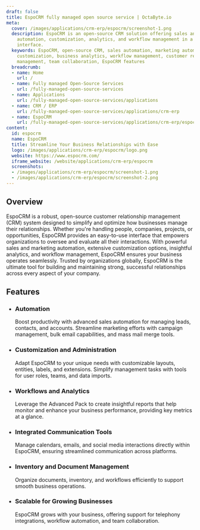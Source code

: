 ```yaml
---
draft: false
title: EspoCRM fully managed open source service | OctaByte.io
meta:
  cover: /images/applications/crm-erp/espocrm/screenshot-1.png
  description: EspoCRM is an open-source CRM solution offering sales and marketing
    automation, customization, analytics, and workflow management in a user-friendly
    interface.
  keywords: EspoCRM, open-source CRM, sales automation, marketing automation, CRM
    customization, business analytics, workflow management, customer relationship
    management, team collaboration, EspoCRM features
  breadcrumb:
  - name: Home
    url: /
  - name: Fully managed Open-Source Services
    url: /fully-managed-open-source-services
  - name: Applications
    url: /fully-managed-open-source-services/applications
  - name: CRM / ERP
    url: /fully-managed-open-source-services/applications/crm-erp
  - name: EspoCRM
    url: /fully-managed-open-source-services/applications/crm-erp/espocrm
content:
  id: espocrm
  name: EspoCRM
  title: Streamline Your Business Relationships with Ease
  logo: /images/applications/crm-erp/espocrm/logo.png
  website: https://www.espocrm.com/
  iframe_website: /website/applications/crm-erp/espocrm
  screenshots:
  - /images/applications/crm-erp/espocrm/screenshot-1.png
  - /images/applications/crm-erp/espocrm/screenshot-2.png
---
```


## Overview

EspoCRM is a robust, open-source customer relationship management (CRM) system designed to simplify and optimize how businesses manage their relationships. Whether you're handling people, companies, projects, or opportunities, EspoCRM provides an easy-to-use interface that empowers organizations to oversee and evaluate all their interactions. With powerful sales and marketing automation, extensive customization options, insightful analytics, and workflow management, EspoCRM ensures your business operates seamlessly. Trusted by organizations globally, EspoCRM is the ultimate tool for building and maintaining strong, successful relationships across every aspect of your company.

## Features

- ### Automation

  Boost productivity with advanced sales automation for managing leads, contacts, and accounts. Streamline marketing efforts with campaign management, bulk email capabilities, and mass mail merge tools.

- ### Customization and Administration

  Adapt EspoCRM to your unique needs with customizable layouts, entities, labels, and extensions. Simplify management tasks with tools for user roles, teams, and data imports.

- ### Workflows and Analytics

  Leverage the Advanced Pack to create insightful reports that help monitor and enhance your business performance, providing key metrics at a glance.

- ### Integrated Communication Tools

  Manage calendars, emails, and social media interactions directly within EspoCRM, ensuring streamlined communication across platforms.

- ### Inventory and Document Management

  Organize documents, inventory, and workflows efficiently to support smooth business operations.

- ### Scalable for Growing Businesses

  EspoCRM grows with your business, offering support for telephony integrations, workflow automation, and team collaboration.